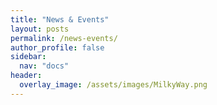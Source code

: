 ```yaml
---
title: "News & Events"
layout: posts
permalink: /news-events/
author_profile: false
sidebar:
  nav: "docs"
header:
  overlay_image: /assets/images/MilkyWay.png 
---
```

 
